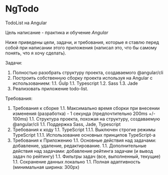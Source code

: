 # NgTodo
TodoList на Angular

Цель написание - практика и обучение *Angular*

Ниже приведены цели, задачи, и требования, которые я ставлю перед собой при написании этого приложения 
(написал это, что бы самому понять, что я хочу сделать).

Задачи:
1. Полностью разобрать структуру проекта, создаваемого @angular/cli
1. Построить собственную сборку проекта используя на Angular c использованием:
  1.1. Gulp
  1.1. Typescript
  1.2. Sass
  1.3. Jade
1. Реализовать приложение todo-list.

Требования:
1. Требования к сборке
  1.1. Максимально время сборки при внесении изменения (разработка) - 1 секунда (предпочтительно 200ms +/- 100ms)
  1.1. Структура проекта, похожая на структуру, создаваемую @angular/cli
  1.1. Поддержка Sass, Jade, Typescript
1. Требования к коду
  1.1. TypeScript
    1.1.1. Выключен строгие режимы TypeScript
    1.1.1. Использование основных принципов TypeScript-а
1. Требования к Приложению
  1.1. Основные действия над задачами: добавление, удаление, редактирование.
  1.1. Дополнительные действия над задачами: добавление рейтинга задачам (и вывод задач по рейтингу)
  1.1. Фильтры задач (все, выполненный, текущие)
  1.1. Сохранение данных локально
  1.1. Полная адаптивность (минимальная ширина: 300px)
      
